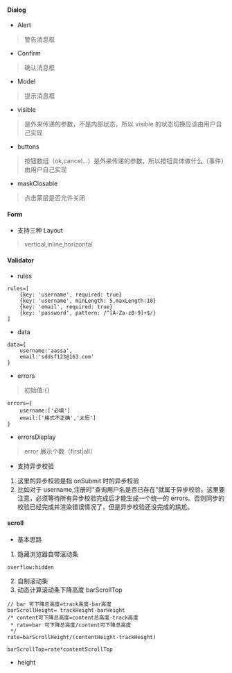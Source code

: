 #### Dialog
* Alert
> 警告消息框
* Confirm
> 确认消息框
* Model
> 提示消息框

* visible 
> 是外来传递的参数，不是内部状态，所以 visible 的状态切换应该由用户自己实现
* buttons
> 按钮数组（ok,cancel...）是外来传递的参数，所以按钮具体做什么（事件）由用户自己实现
* maskClosable
> 点击蒙层是否允许关闭

#### Form
* 支持三种 Layout
> vertical,inline,horizontal

#### Validator
* rules
```
rules=[
    {key: 'username', required: true}
    {key: 'username', minLength: 5,maxLength:10}
    {key: 'email', required: true}
    {key: 'password', pattern: /^[A-Za-z0-9]+$/}
]
```
* data
```
data={
    username:'aassa',
    email:'sddsf123@163.com'
}
```
* errors
> 初始值:{}
```
errors={
    username:['必填']
    email:['格式不正确','太短']
}
```
* errorsDisplay
> error 展示个数（first|all）
* 支持异步校验
1. 这里的异步校验是指 onSubmit 时的异步校验
2. 比如对于 username,注册时"查询用户名是否已存在"就属于异步校验。这里要注意，必须等待所有异步校验完成后才能生成一个统一的 errors。否则同步的校验已经完成并渲染错误情况了，但是异步校验还没完成的尴尬。

#### scroll
* 基本思路
1. 隐藏浏览器自带滚动条
```
overflow:hidden
```
2. 自制滚动条
3. 动态计算滚动条下降高度 barScrollTop
```
// bar 可下降总高度=track高度-bar高度
barScrollHeight= trackHeight-barHeight 
/* content可下降总高度=content总高度-track高度
 * rate=bar 可下降总高度/content可下降总高度
 */   
rate=barScrollHeight/(contentHeight-trackHeight)

barScrollTop=rate*contentScrollTop
```



* height

